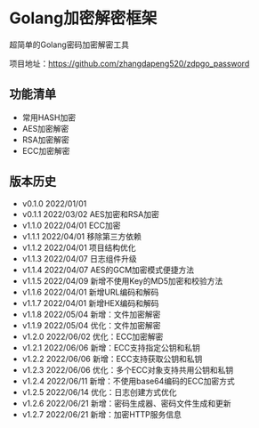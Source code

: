 # Golang加密解密框架

超简单的Golang密码加密解密工具

项目地址：https://github.com/zhangdapeng520/zdpgo_password

## 功能清单

- 常用HASH加密
- AES加密解密
- RSA加密解密
- ECC加密解密

## 版本历史

- v0.1.0 2022/01/01
- v0.1.1 2022/03/02 AES加密和RSA加密
- v1.1.0 2022/04/01 ECC加密
- v1.1.1 2022/04/01 移除第三方依赖
- v1.1.2 2022/04/01 项目结构优化
- v1.1.3 2022/04/07 日志组件升级
- v1.1.4 2022/04/07 AES的GCM加密模式便捷方法
- v1.1.5 2022/04/09 新增不使用Key的MD5加密和校验方法
- v1.1.6 2022/04/01 新增URL编码和解码
- v1.1.7 2022/04/01 新增HEX编码和解码
- v1.1.8 2022/05/04 新增：文件加密解密
- v1.1.9 2022/05/04 优化：文件加密解密
- v1.2.0 2022/06/02 优化：ECC加密解密
- v1.2.1 2022/06/06 新增：ECC支持指定公钥和私钥
- v1.2.2 2022/06/06 新增：ECC支持获取公钥和私钥
- v1.2.3 2022/06/06 优化：多个ECC对象支持共用公钥和私钥
- v1.2.4 2022/06/11 新增：不使用base64编码的ECC加密方式
- v1.2.5 2022/06/14 优化：日志创建方式优化
- v1.2.6 2022/06/21 新增：密码生成器、密码文件生成和更新
- v1.2.7 2022/06/21 新增：加密HTTP服务信息
